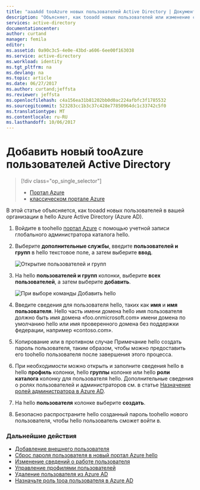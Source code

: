 ```yaml
---
title: "aaaAdd tooAzure новых пользователей Active Directory | Документы Microsoft"
description: "Объясняет, как tooadd новых пользователей или изменение сведений о пользователе в Azure Active Directory."
services: active-directory
documentationcenter: 
author: curtand
manager: femila
editor: 
ms.assetid: 0a90c3c5-4e0e-43bd-a606-6ee00f163038
ms.service: active-directory
ms.workload: identity
ms.tgt_pltfrm: na
ms.devlang: na
ms.topic: article
ms.date: 06/27/2017
ms.author: curtand;jeffsta
ms.reviewer: jeffsta
ms.openlocfilehash: c4a156ea31b81202bb0d0ac224afbfc3f1785532
ms.sourcegitcommit: 523283cc1b3c37c428e77850964dc1c33742c5f0
ms.translationtype: MT
ms.contentlocale: ru-RU
ms.lasthandoff: 10/06/2017
---
```

# <a name="add-new-users-tooazure-active-directory"></a>Добавить новый tooAzure пользователей Active Directory
> [!div class="op_single_selector"]
> * [Портал Azure](active-directory-users-create-azure-portal.md)
> * [классическом портале Azure](active-directory-create-users.md)
>
>

В этой статье объясняется, как tooadd новых пользователей в вашей организации в hello Azure Active Directory (Azure AD). 

1. Войдите в toohello [портал Azure](https://portal.azure.com) с помощью учетной записи глобального администратора каталога hello.
2. Выберите **дополнительные службы**, введите **пользователей и групп** в hello текстовое поле, а затем выберите **ввод**.

   ![Открытие пользователей и групп](./media/active-directory-users-create-azure-portal/create-users-user-management.png)
3. На hello **пользователей и групп** колонки, выберите **всех пользователей**, а затем выберите **добавить**.

   ![При выборе команды Добавить hello](./media/active-directory-users-create-azure-portal/create-users-add-command.png)
4. Введите сведения для пользователя hello, таких как **имя** и **имя пользователя**. Hello часть имени домена hello имя пользователя должно быть имя домена «foo.onmicrosoft.com» имени домена по умолчанию hello или имя проверенного домена без поддержки федерации, например «contoso.com».
5. Копирование или в противном случае Примечание hello создать пароль пользователя, таким образом, чтобы можно предоставить его toohello пользователя после завершения этого процесса.
6. При необходимости можно открыть и заполните сведения hello в hello **профиль** колонки, hello **группы** колонке или hello **роли каталога** колонку для пользователя hello. Дополнительные сведения о ролях пользователей и администраторов см. в статье [Назначение ролей администратора в Azure AD](active-directory-assign-admin-roles.md).
7. На hello **пользователя** колонке выберите **создать**.
8. Безопасно распространите hello созданный пароль toohello нового пользователя, чтобы hello пользователь сможет войти в.

### <a name="next-steps"></a>Дальнейшие действия
* [Добавление внешнего пользователя](active-directory-users-create-external-azure-portal.md)
* [Сброс пароля пользователя в новый портал Azure hello](active-directory-users-reset-password-azure-portal.md)
* [Изменение сведений о работе пользователя](active-directory-users-work-info-azure-portal.md)
* [Управление профилями пользователей](active-directory-users-profile-azure-portal.md)
* [Удаление пользователя из Azure AD](active-directory-users-delete-user-azure-portal.md)
* [Назначьте роль tooa пользователя в Azure AD](active-directory-users-assign-role-azure-portal.md)
